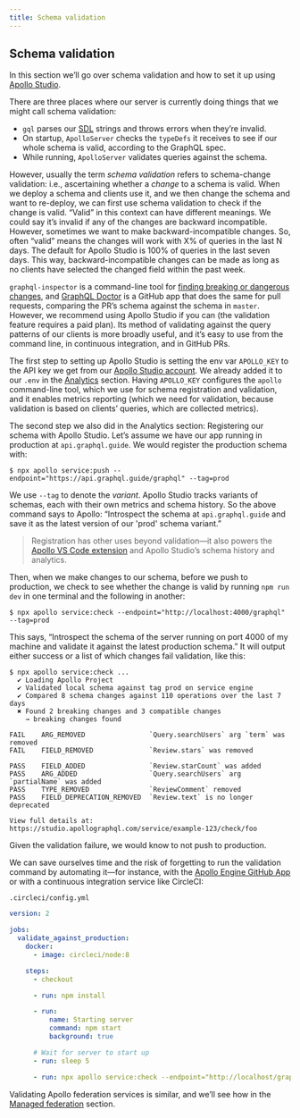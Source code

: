 ```yaml
---
title: Schema validation
---
```


## Schema validation

In this section we’ll go over schema validation and how to set it up using [Apollo Studio](https://www.apollographql.com/docs/graph-manager/). 

There are three places where our server is currently doing things that we might call schema validation: 

- `gql` parses our [SDL](https://www.apollographql.com/docs/apollo-server/schema/schema/#the-schema-definition-language) strings and throws errors when they’re invalid.
- On startup, `ApolloServer` checks the `typeDefs` it receives to see if our whole schema is valid, according to the GraphQL spec. 
- While running, `ApolloServer` validates queries against the schema.

However, usually the term *schema validation* refers to schema-change validation: i.e., ascertaining whether a *change* to a schema is valid. When we deploy a schema and clients use it, and we then change the schema and want to re-deploy, we can first use schema validation to check if the change is valid. “Valid” in this context can have different meanings. We could say it’s invalid if any of the changes are backward incompatible. However, sometimes we want to make backward-incompatible changes. So, often “valid” means the changes will work with X% of queries in the last N days. The default for Apollo Studio is 100% of queries in the last seven days. This way, backward-incompatible changes can be made as long as no clients have selected the changed field within the past week.

`graphql-inspector` is a command-line tool for [finding breaking or dangerous changes](https://graphql-inspector.com/docs/essentials/diff), and [GraphQL Doctor](https://github.com/cap-collectif/graphql-doctor) is a GitHub app that does the same for pull requests, comparing the PR’s schema against the schema in `master`. However, we recommend using Apollo Studio if you can (the validation feature requires a paid plan). Its method of validating against the query patterns of our clients is more broadly useful, and it’s easy to use from the command line, in continuous integration, and in GitHub PRs.

The first step to setting up Apollo Studio is setting the env var `APOLLO_KEY` to the API key we get from our [Apollo Studio account](https://studio.apollographql.com/). We already added it to our `.env` in the [Analytics](analytics.md) section. Having `APOLLO_KEY` configures the `apollo` command-line tool, which we use for schema registration and validation, and it enables metrics reporting (which we need for validation, because validation is based on clients’ queries, which are collected metrics).

The second step we also did in the Analytics section: Registering our schema with Apollo Studio. Let’s assume we have our app running in production at `api.graphql.guide`. We would register the production schema with:

```
$ npx apollo service:push --endpoint="https://api.graphql.guide/graphql" --tag=prod
```

We use `--tag` to denote the *variant*. Apollo Studio tracks variants of schemas, each with their own metrics and schema history. So the above command says to Apollo: “Introspect the schema at `api.graphql.guide` and save it as the latest version of our 'prod' schema variant.” 

> Registration has other uses beyond validation—it also powers the [Apollo VS Code extension](https://marketplace.visualstudio.com/items?itemName=apollographql.vscode-apollo) and Apollo Studio’s schema history and analytics.

Then, when we make changes to our schema, before we push to production, we check to see whether the change is valid by running `npm run dev` in one terminal and the following in another:

```
$ npx apollo service:check --endpoint="http://localhost:4000/graphql" --tag=prod
```

This says, “Introspect the schema of the server running on port 4000 of my machine and validate it against the latest production schema.” It will output either success or a list of which changes fail validation, like this:

```
$ npx apollo service:check ...
  ✔ Loading Apollo Project
  ✔ Validated local schema against tag prod on service engine
  ✔ Compared 8 schema changes against 110 operations over the last 7 days
  ✖ Found 2 breaking changes and 3 compatible changes
    → breaking changes found

FAIL    ARG_REMOVED                `Query.searchUsers` arg `term` was removed
FAIL    FIELD_REMOVED              `Review.stars` was removed

PASS    FIELD_ADDED                `Review.starCount` was added
PASS    ARG_ADDED                  `Query.searchUsers` arg `partialName` was added
PASS    TYPE_REMOVED               `ReviewComment` removed
PASS    FIELD_DEPRECATION_REMOVED  `Review.text` is no longer deprecated

View full details at: https://studio.apollographql.com/service/example-123/check/foo
```

Given the validation failure, we would know to not push to production. 

We can save ourselves time and the risk of forgetting to run the validation command by automating it—for instance, with the [Apollo Engine GitHub App](https://github.com/apps/apollo-engine) or with a continuous integration service like CircleCI:

`.circleci/config.yml`

```yaml
version: 2

jobs:
  validate_against_production:
    docker:
      - image: circleci/node:8

    steps:
      - checkout

      - run: npm install

      - run:
          name: Starting server
          command: npm start
          background: true

      # Wait for server to start up
      - run: sleep 5

      - run: npx apollo service:check --endpoint="http://localhost/graphql" --serviceName=users --tag=prod
```

Validating Apollo federation services is similar, and we’ll see how in the [Managed federation](../federation/managed-federation.md) section.

